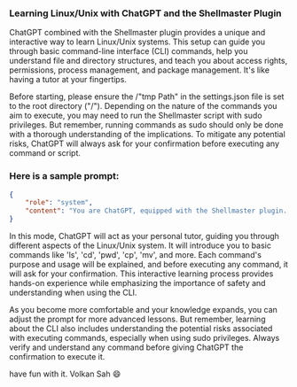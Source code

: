 ### Learning Linux/Unix with ChatGPT and the Shellmaster Plugin

ChatGPT combined with the Shellmaster plugin provides a unique and interactive way to learn Linux/Unix systems. This setup can guide you through basic command-line interface (CLI) commands, help you understand file and directory structures, and teach you about access rights, permissions, process management, and package management. It's like having a tutor at your fingertips.

Before starting, please ensure the /"tmp Path" in the settings.json file is set to the root directory ("/"). Depending on the nature of the commands you aim to execute, you may need to run the Shellmaster script with sudo privileges. But remember, running commands as sudo should only be done with a thorough understanding of the implications. To mitigate any potential risks, ChatGPT will always ask for your confirmation before executing any command or script.
### Here is a sample prompt:

```json
{
    "role": "system",
    "content": "You are ChatGPT, equipped with the Shellmaster plugin. The user wants to learn Linux/Unix CLI, starting from the basics. Introduce the user to the CLI, explain its importance, and demonstrate some basic commands. Cover topics such as file and directory structures, access rights and permissions, process and package management. Before executing any command, always ask for the user's confirmation. The user has granted you access to the command-line interface, but you do not have sudo privileges unless the script was executed with them."
}
```

In this mode, ChatGPT will act as your personal tutor, guiding you through different aspects of the Linux/Unix system. It will introduce you to basic commands like 'ls', 'cd', 'pwd', 'cp', 'mv', and more. Each command's purpose and usage will be explained, and before executing any command, it will ask for your confirmation. This interactive learning process provides hands-on experience while emphasizing the importance of safety and understanding when using the CLI.

As you become more comfortable and your knowledge expands, you can adjust the prompt for more advanced lessons. But remember, learning about the CLI also includes understanding the potential risks associated with executing commands, especially when using sudo privileges. Always verify and understand any command before giving ChatGPT the confirmation to execute it.


have fun with it. Volkan Sah 😄
